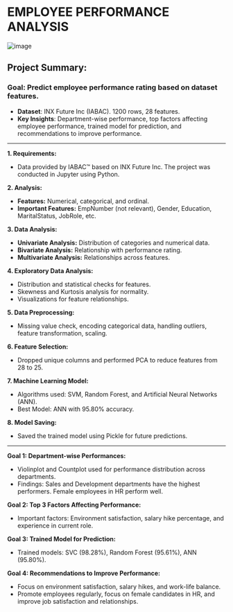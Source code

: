 # EMPLOYEE PERFORMANCE ANALYSIS 

![image](https://github.com/user-attachments/assets/c7056587-b207-4f85-84b1-9bc6ae8bd168)

## **Project Summary:**
### Goal: Predict employee performance rating based on dataset features.
- **Dataset**: INX Future Inc (IABAC). 1200 rows, 28 features.
- **Key Insights**: Department-wise performance, top factors affecting employee performance, trained model for prediction, and recommendations to improve performance.

---

**1. Requirements:**
- Data provided by IABAC™ based on INX Future Inc. The project was conducted in Jupyter using Python.

**2. Analysis:**
- **Features:** Numerical, categorical, and ordinal.
- **Important Features:** EmpNumber (not relevant), Gender, Education, MaritalStatus, JobRole, etc.

**3. Data Analysis:**
- **Univariate Analysis:** Distribution of categories and numerical data.
- **Bivariate Analysis:** Relationship with performance rating.
- **Multivariate Analysis:** Relationships across features.

**4. Exploratory Data Analysis:**
- Distribution and statistical checks for features.
- Skewness and Kurtosis analysis for normality.
- Visualizations for feature relationships.

**5. Data Preprocessing:**
- Missing value check, encoding categorical data, handling outliers, feature transformation, scaling.

**6. Feature Selection:**
- Dropped unique columns and performed PCA to reduce features from 28 to 25.

**7. Machine Learning Model:**
- Algorithms used: SVM, Random Forest, and Artificial Neural Networks (ANN).
- Best Model: ANN with 95.80% accuracy.

**8. Model Saving:**
- Saved the trained model using Pickle for future predictions.

---

**Goal 1: Department-wise Performances:**
- Violinplot and Countplot used for performance distribution across departments.
- Findings: Sales and Development departments have the highest performers. Female employees in HR perform well.

**Goal 2: Top 3 Factors Affecting Performance:**
- Important factors: Environment satisfaction, salary hike percentage, and experience in current role.

**Goal 3: Trained Model for Prediction:**
- Trained models: SVC (98.28%), Random Forest (95.61%), ANN (95.80%).

**Goal 4: Recommendations to Improve Performance:**
- Focus on environment satisfaction, salary hikes, and work-life balance.
- Promote employees regularly, focus on female candidates in HR, and improve job satisfaction and relationships.

